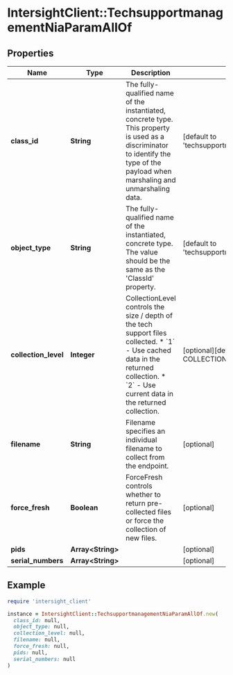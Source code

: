 # IntersightClient::TechsupportmanagementNiaParamAllOf

## Properties

| Name | Type | Description | Notes |
| ---- | ---- | ----------- | ----- |
| **class_id** | **String** | The fully-qualified name of the instantiated, concrete type. This property is used as a discriminator to identify the type of the payload when marshaling and unmarshaling data. | [default to &#39;techsupportmanagement.NiaParam&#39;] |
| **object_type** | **String** | The fully-qualified name of the instantiated, concrete type. The value should be the same as the &#39;ClassId&#39; property. | [default to &#39;techsupportmanagement.NiaParam&#39;] |
| **collection_level** | **Integer** | CollectionLevel controls the size / depth of the tech support files collected. * &#x60;1&#x60; - Use cached data in the returned collection. * &#x60;2&#x60; - Use current data in the returned collection. | [optional][default to COLLECTION_LEVEL::N1] |
| **filename** | **String** | Filename specifies an individual filename to collect from the endpoint. | [optional] |
| **force_fresh** | **Boolean** | ForceFresh controls whether to return pre-collected files or force the collection of new files. | [optional] |
| **pids** | **Array&lt;String&gt;** |  | [optional] |
| **serial_numbers** | **Array&lt;String&gt;** |  | [optional] |

## Example

```ruby
require 'intersight_client'

instance = IntersightClient::TechsupportmanagementNiaParamAllOf.new(
  class_id: null,
  object_type: null,
  collection_level: null,
  filename: null,
  force_fresh: null,
  pids: null,
  serial_numbers: null
)
```

